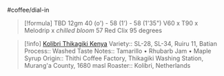 #coffee/dial-in 

> [!formula] TBD
> 12gm
> 40 (o') - 58 (1')  - 58 (1'35")
> V60 x T90 x Melodrip x *chilled bloom*
> 57 Red Clix
> 95 degrees
> 

> [!info] [Kolibri Thikagiki Kenya](https://kolibricoffee.com/product/thikagiki/)
> Variety:: SL-28, SL-34, Ruiru 11, Batian 
> Process:: Washed 
> Taste Notes:: Tamarillo • Rhubarb Jam • Maple Syrup 
> Origin:: Thithi Coffee Factory, Thikagiki Washing Station, Murang'a County, 1680 masl
> Roaster:: Kolibri, Netherlands




